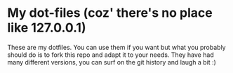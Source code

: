 # My dot-files (coz' there's no place like 127.0.0.1)

These are my dotfiles. You can use them if you want but what you
probably should do is to fork this repo and adapt it to your
needs. They have had many different versions, you can surf on the git
history and laugh a bit :)
